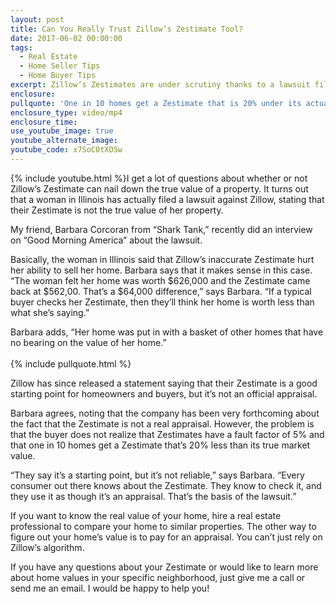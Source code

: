 ```yaml
---
layout: post
title: Can You Really Trust Zillow’s Zestimate Tool?
date: 2017-06-02 00:00:00
tags:
  - Real Estate
  - Home Seller Tips
  - Home Buyer Tips
excerpt: Zillow’s Zestimates are under scrutiny thanks to a lawsuit filed by one Illinois homeowner. Can you really trust them to figure out your home value?
enclosure:
pullquote: 'One in 10 homes get a Zestimate that is 20% under its actual market value.'
enclosure_type: video/mp4
enclosure_time:
use_youtube_image: true
youtube_alternate_image:
youtube_code: x7SoC0tXOSw
---
```



{% include youtube.html %}I get a lot of questions about whether or not Zillow’s Zestimate can nail down the true value of a property. It turns out that a woman in Illinois has actually filed a lawsuit against Zillow, stating that their Zestimate is not the true value of her property.

My friend, Barbara Corcoran from “Shark Tank,” recently did an interview on “Good Morning America” about the lawsuit.

Basically, the woman in Illinois said that Zillow’s inaccurate Zestimate hurt her ability to sell her home. Barbara says that it makes sense in this case. “The woman felt her home was worth $626,000 and the Zestimate came back at $562,00. That’s a $64,000 difference,” says Barbara. “If a typical buyer checks her Zestimate, then they’ll think her home is worth less than what she’s saying.”

Barbara adds, “Her home was put in with a basket of other homes that have no bearing on the value of her home.”
<br>
<br>{% include pullquote.html %}

Zillow has since released a statement saying that their Zestimate is a good starting point for homeowners and buyers, but it’s not an official appraisal.

Barbara agrees, noting that the company has been very forthcoming about the fact that the Zestimate is not a real appraisal. However, the problem is that the buyer does not realize that Zestimates have a fault factor of 5% and that one in 10 homes get a Zestimate that’s 20% less than its true market value.

“They say it’s a starting point, but it’s not reliable,” says Barbara. “Every consumer out there knows about the Zestimate. They know to check it, and they use it as though it’s an appraisal. That’s the basis of the lawsuit.”

If you want to know the real value of your home, hire a real estate professional to compare your home to similar properties. The other way to figure out your home’s value is to pay for an appraisal. You can’t just rely on Zillow’s algorithm.

If you have any questions about your Zestimate or would like to learn more about home values in your specific neighborhood, just give me a call or send me an email. I would be happy to help you!
